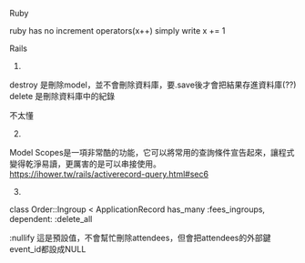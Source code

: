Ruby

ruby has no increment operators(x++)
simply write x += 1


Rails

1.
destroy 是刪除model，並不會刪除資料庫，要.save後才會把結果存進資料庫(??)
delete 是刪除資料庫中的紀錄

不太懂

2.
Model Scopes是一項非常酷的功能，它可以將常用的查詢條件宣告起來，讓程式變得乾淨易讀，更厲害的是可以串接使用。
https://ihower.tw/rails/activerecord-query.html#sec6

3.
class Order::Ingroup < ApplicationRecord
  has_many :fees_ingroups, dependent: :delete_all

:nullify 這是預設值，不會幫忙刪除attendees，但會把attendees的外部鍵event_id都設成NULL
